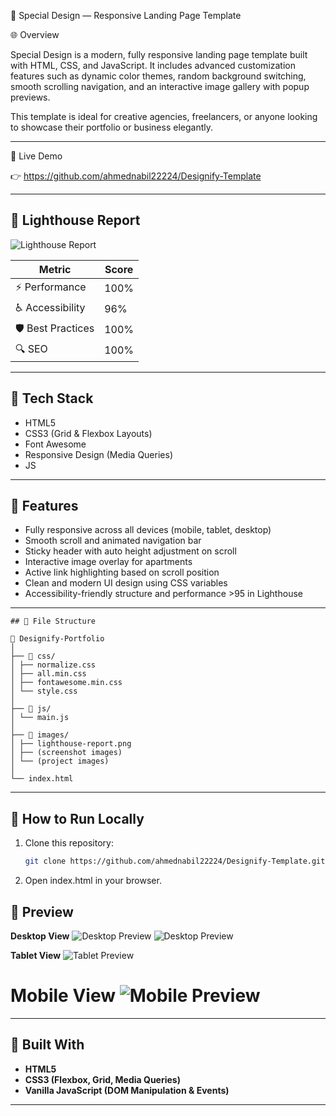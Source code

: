 🧩 Special Design — Responsive Landing Page Template

🌐 Overview

Special Design is a modern, fully responsive landing page template built with HTML, CSS, and JavaScript.
It includes advanced customization features such as dynamic color themes, random background switching, smooth scrolling navigation, and an interactive image gallery with popup previews.

This template is ideal for creative agencies, freelancers, or anyone looking to showcase their portfolio or business elegantly.

---

🚀 Live Demo

👉 https://github.com/ahmednabil22224/Designify-Template

---

## 🌟 Lighthouse Report

![Lighthouse Report](./images/lighthouse-report.png)

| Metric            | Score |
| ----------------- | ----- |
| ⚡ Performance    | 100%  |
| ♿ Accessibility  | 96%   |
| 🛡️ Best Practices | 100%  |
| 🔍 SEO            | 100%  |

---

## 🧰 Tech Stack

- HTML5
- CSS3 (Grid & Flexbox Layouts)
- Font Awesome
- Responsive Design (Media Queries)
- JS

---

## 🎯 Features

- Fully responsive across all devices (mobile, tablet, desktop)
- Smooth scroll and animated navigation bar
- Sticky header with auto height adjustment on scroll
- Interactive image overlay for apartments
- Active link highlighting based on scroll position
- Clean and modern UI design using CSS variables
- Accessibility-friendly structure and performance >95 in Lighthouse

---

```
## 🧩 File Structure

📁 Designify-Portfolio
│
├── 📁 css/
│ ├── normalize.css
│ ├── all.min.css
│ ├── fontawesome.min.css
│ └── style.css
│
├── 📁 js/
│ └── main.js
│
├── 📁 images/
│ ├── lighthouse-report.png
│ ├── (screenshot images)
│ └── (project images)
│
└── index.html
```

---

## 🚀 How to Run Locally

1. Clone this repository:

   ```bash
   git clone https://github.com/ahmednabil22224/Designify-Template.git

   ```

2. Open index.html in your browser.

## 📸 Preview

**Desktop View**
![Desktop Preview](./images/preview-desktop1.png)
![Desktop Preview](./images/preview-desktop2.png)

**Tablet View**
![Tablet Preview](./images/preview-tablet.png)

**Mobile View**
![Mobile Preview](./images/preview-mobile.png)
=======

---

## 🧰 Built With

- **HTML5**
- **CSS3 (Flexbox, Grid, Media Queries)**
- **Vanilla JavaScript (DOM Manipulation & Events)**

---
